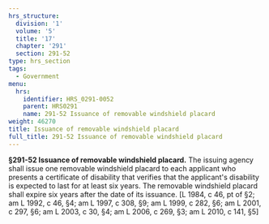 ```yaml
---
hrs_structure:
  division: '1'
  volume: '5'
  title: '17'
  chapter: '291'
  section: 291-52
type: hrs_section
tags:
  - Government
menu:
  hrs:
    identifier: HRS_0291-0052
    parent: HRS0291
    name: 291-52 Issuance of removable windshield placard
weight: 46270
title: Issuance of removable windshield placard
full_title: 291-52 Issuance of removable windshield placard
---
```

**§291-52 Issuance of removable windshield placard.** The issuing agency shall issue one removable windshield placard to each applicant who presents a certificate of disability that verifies that the applicant's disability is expected to last for at least six years. The removable windshield placard shall expire six years after the date of its issuance. [L 1984, c 46, pt of §2; am L 1992, c 46, §4; am L 1997, c 308, §9; am L 1999, c 282, §6; am L 2001, c 297, §6; am L 2003, c 30, §4; am L 2006, c 269, §3; am L 2010, c 141, §5]